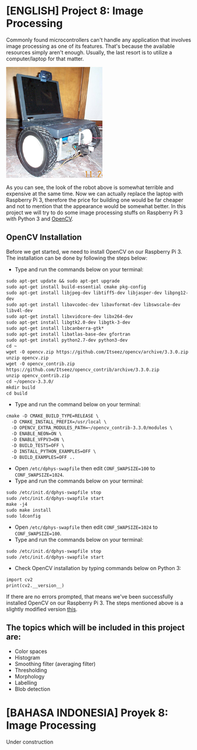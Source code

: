 # [ENGLISH] Project 8: Image Processing
Commonly found microcontrollers can't handle any application that involves image processing as one of its features. That's because the available resources simply aren't enough. Usually, the last resort is to utilize a computer/laptop for that matter.

<img src="/images/roboLaptop.jpg" height="300">

As you can see, the look of the robot above is somewhat terrible and expensive at the same time. Now we can actually replace the laptop with Raspberry Pi 3, therefore the price for building one would be far cheaper and not to mention that the appearance would be somewhat better. In this project we will try to do some image processing stuffs on Raspberry Pi 3 with Python 3 and [OpenCV](https://opencv.org/).

## OpenCV Installation
Before we get started, we need to install OpenCV on our Raspberry Pi 3. The installation can be done by following the steps below:
* Type and run the commands below on your terminal:
```
sudo apt-get update && sudo apt-get upgrade
sudo apt-get install build-essential cmake pkg-config
sudo apt-get install libjpeg-dev libtiff5-dev libjasper-dev libpng12-dev
sudo apt-get install libavcodec-dev libavformat-dev libswscale-dev libv4l-dev
sudo apt-get install libxvidcore-dev libx264-dev
sudo apt-get install libgtk2.0-dev libgtk-3-dev
sudo apt-get install libcanberra-gtk*
sudo apt-get install libatlas-base-dev gfortran
sudo apt-get install python2.7-dev python3-dev
cd ~
wget -O opencv.zip https://github.com/Itseez/opencv/archive/3.3.0.zip
unzip opencv.zip
wget -O opencv_contrib.zip https://github.com/Itseez/opencv_contrib/archive/3.3.0.zip
unzip opencv_contrib.zip
cd ~/opencv-3.3.0/
mkdir build
cd build
```
* Type and run the command below on your terminal:
```
cmake -D CMAKE_BUILD_TYPE=RELEASE \
  -D CMAKE_INSTALL_PREFIX=/usr/local \
  -D OPENCV_EXTRA_MODULES_PATH=~/opencv_contrib-3.3.0/modules \
  -D ENABLE_NEON=ON \
  -D ENABLE_VFPV3=ON \
  -D BUILD_TESTS=OFF \
  -D INSTALL_PYTHON_EXAMPLES=OFF \
  -D BUILD_EXAMPLES=OFF ..
```
* Open ```/etc/dphys-swapfile``` then edit ```CONF_SWAPSIZE=100``` to ```CONF_SWAPSIZE=1024```.
* Type and run the commands below on your terminal:
```
sudo /etc/init.d/dphys-swapfile stop
sudo /etc/init.d/dphys-swapfile start
make -j4
sudo make install
sudo ldconfig
```
* Open ```/etc/dphys-swapfile``` then edit ```CONF_SWAPSIZE=1024``` to ```CONF_SWAPSIZE=100```.
* Type and run the commands below on your terminal:
```
sudo /etc/init.d/dphys-swapfile stop
sudo /etc/init.d/dphys-swapfile start
```
* Check OpenCV installation by typing commands below on Python 3:
```
import cv2
print(cv2.__version__)
```
If there are no errors prompted, that means we've been successfully installed OpenCV on our Raspberry Pi 3. The steps mentioned above is a slightly modified version [this](https://www.pyimagesearch.com/2017/10/09/optimizing-opencv-on-the-raspberry-pi/).

## The topics which will be included in this project are:
* Color spaces
* Histogram
* Smoothing filter (averaging filter)
* Thresholding
* Morphology
* Labelling
* Blob detection

# [BAHASA INDONESIA] Proyek 8: Image Processing
Under construction
